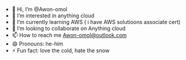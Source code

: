 - 👋 Hi, I’m @Awon-omol
- 👀 I’m interested in  anything cloud
- 🌱 I’m currently learning AWS ( i have AWS solutioons associate cert)
- 💞️ I’m looking to collaborate on Anything cloud
- 📫 How to reach me Awon-omol@outlook.com
- 😄 Pronouns:  he-him
- ⚡ Fun fact: love the cold, hate the snow

